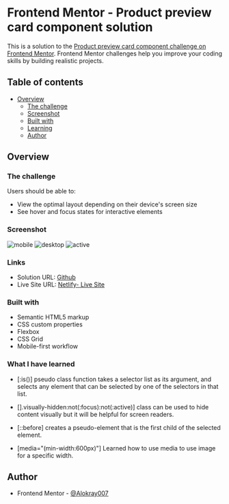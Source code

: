 # Frontend Mentor - Product preview card component solution

This is a solution to the [Product preview card component challenge on Frontend Mentor](https://www.frontendmentor.io/challenges/product-preview-card-component-GO7UmttRfa). Frontend Mentor challenges help you improve your coding skills by building realistic projects.

## Table of contents

- [Overview](#overview)
  - [The challenge](#the-challenge)
  - [Screenshot](#screenshot)
  - [Built with](#built-with)
  - [Learning](#What-I-have-learned)
  - [Author](#author)

## Overview

### The challenge

Users should be able to:

- View the optimal layout depending on their device's screen size
- See hover and focus states for interactive elements

### Screenshot

![mobile](https://raw.github.com/Alokray007/product-preview-component-FM/main/screenshot/Mobile.png)
![desktop](https://raw.github.com/Alokray007/product-preview-component-FM/main/screenshot/Desktop.png)
![active](https://raw.github.com/Alokray007/product-preview-component-FM/main/screenshot/Active.png)

### Links

- Solution URL: [Github](https://github.com/Alokray007/product-preview-component-FM)
- Live Site URL: [Netlify- Live Site](https://productprevfm.netlify.app/)

### Built with

- Semantic HTML5 markup
- CSS custom properties
- Flexbox
- CSS Grid
- Mobile-first workflow


### What I have learned
- [:is()] pseudo class function takes a selector list as its argument, and selects any element that can be selected by one of the selectors in that list.

- [].visually-hidden:not(:focus):not(:active)] class can be used to hide content visually but it will be helpful for screen readers.

- [::before] creates a pseudo-element that is the first child of the selected element.

- [media="(min-width:600px)"] Learned how to use media to use image for a specific width.

## Author

- Frontend Mentor - [@Alokray007](https://www.frontendmentor.io/profile/Alokray007)
